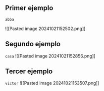 
## Primer ejemplo
`abba`

![[Pasted image 20241021152502.png]]
## Segundo ejemplo
`casa`
![[Pasted image 20241021152856.png]]

## Tercer ejemplo
`victor`
![[Pasted image 20241021153507.png]]

